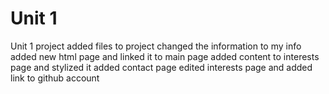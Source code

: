 # Unit 1
 Unit 1 project
added files to project
changed the information to my info
added new html page and linked it to main page
added content to interests page and stylized it
added contact page edited interests page and added link to github account